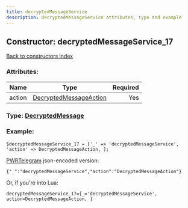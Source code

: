 ```yaml
---
title: decryptedMessageService
description: decryptedMessageService attributes, type and example
---
```

## Constructor: decryptedMessageService\_17  
[Back to constructors index](index.md)



### Attributes:

| Name     |    Type       | Required |
|----------|:-------------:|---------:|
|action|[DecryptedMessageAction](../types/DecryptedMessageAction.md) | Yes|



### Type: [DecryptedMessage](../types/DecryptedMessage.md)


### Example:

```
$decryptedMessageService_17 = ['_' => 'decryptedMessageService', 'action' => DecryptedMessageAction, ];
```  

[PWRTelegram](https://pwrtelegram.xyz) json-encoded version:

```
{"_":"decryptedMessageService","action":"DecryptedMessageAction"}
```


Or, if you're into Lua:  


```
decryptedMessageService_17={_='decryptedMessageService', action=DecryptedMessageAction, }

```


